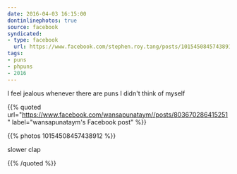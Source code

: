 ```yaml
---
date: 2016-04-03 16:15:00
dontinlinephotos: true
source: facebook
syndicated:
- type: facebook
  url: https://www.facebook.com/stephen.roy.tang/posts/10154508457438912
tags:
- puns
- phpuns
- 2016
---
```


I feel jealous whenever there are puns I didn't think of myself

{{% quoted url="https://www.facebook.com/wansapunataym//posts/803670286415251" label="wansapunataym's Facebook post" %}}

{{% photos 10154508457438912 %}}

slower clap

{{% /quoted %}}